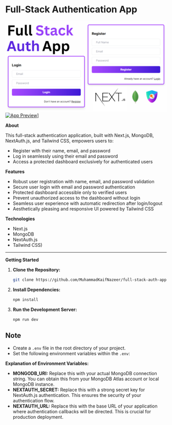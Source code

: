 # Full-Stack Authentication App

![Full Stack Auth App](/public/preview.png)
[![App Preview](preview)](public/preview.png)]

**About**

This full-stack authentication application, built with Next.js, MongoDB, NextAuth.js, and Tailwind CSS, empowers users to:

- Register with their name, email, and password
- Log in seamlessly using their email and password
- Access a protected dashboard exclusively for authenticated users

**Features**

- Robust user registration with name, email, and password validation
- Secure user login with email and password authentication
- Protected dashboard accessible only to verified users
- Prevent unauthorized access to the dashboard without login
- Seamless user experience with automatic redirection after login/logout
- Aesthetically pleasing and responsive UI powered by Tailwind CSS

**Technologies**

- Next.js
- MongoDB  
- NextAuth.js 
- Tailwind CSS)

---

**Getting Started**

1. **Clone the Repository:**

   ```bash
   git clone https://github.com/MuhammadKaifNazeer/full-stack-auth-app.git

2. **Install Dependencies:**

   ```bash
   npm install

2. **Run the Development Server:**

   ```bash
   npm run dev


## Note

- Create a `.env` file in the root directory of your project.
- Set the following environment variables within the `.env`:


**Explanation of Environment Variables:**

- **MONGODB_URI:** Replace this with your actual MongoDB connection string. You can obtain this from your MongoDB Atlas account or local MongoDB instance.
- **NEXTAUTH_SECRET:** Replace this with a strong secret key for NextAuth.js authentication. This ensures the security of your authentication flow.
- **NEXTAUTH_URL:** Replace this with the base URL of your application where authentication callbacks will be directed. This is crucial for production deployment.


